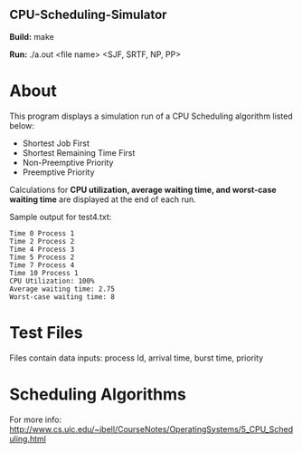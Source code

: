 ## CPU-Scheduling-Simulator ##
**Build:**	make

  **Run:**	./a.out &lt;file name&gt; &lt;SJF, SRTF, NP, PP&gt;
# About #
This program displays a simulation run of a CPU Scheduling algorithm listed below:

- Shortest Job First 
- Shortest Remaining Time First
- Non-Preemptive Priority
- Preemptive Priority

Calculations for **CPU utilization, average waiting time, and worst-case  waiting time** are displayed at the end of each run. 

Sample output for test4.txt:

	Time 0 Process 1
	Time 2 Process 2
	Time 4 Process 3
	Time 5 Process 2
	Time 7 Process 4
	Time 10 Process 1
	CPU Utilization: 100%
	Average waiting time: 2.75
	Worst-case waiting time: 8
# Test Files #
Files contain data inputs: process Id, arrival time, burst time, priority
# Scheduling Algorithms #
For more info: 
http://www.cs.uic.edu/~jbell/CourseNotes/OperatingSystems/5_CPU_Scheduling.html

